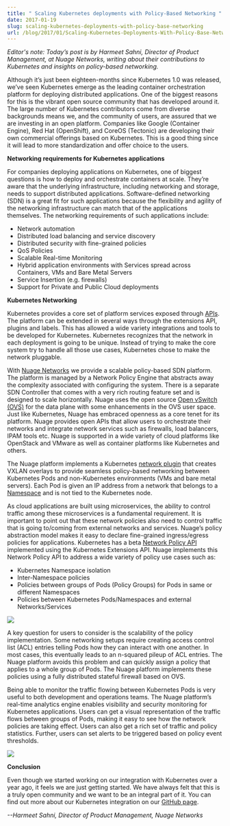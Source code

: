 ```yaml
---
title: " Scaling Kubernetes deployments with Policy-Based Networking "
date: 2017-01-19
slug: scaling-kubernetes-deployments-with-policy-base-networking
url: /blog/2017/01/Scaling-Kubernetes-Deployments-With-Policy-Base-Networking
---
```

_Editor's note: Today’s post is by Harmeet Sahni, Director of Product Management, at Nuage Networks, writing about their contributions to Kubernetes and insights on policy-based networking. &nbsp;_  

Although it’s just been eighteen-months since Kubernetes 1.0 was released, we’ve seen Kubernetes emerge as the leading container orchestration platform for deploying distributed applications. One of the biggest reasons for this is the vibrant open source community that has developed around it. The large number of Kubernetes contributors come from diverse backgrounds means we, and the community of users, are assured that we are investing in an open platform. Companies like Google (Container Engine), Red Hat (OpenShift), and CoreOS (Tectonic) are developing their own commercial offerings based on Kubernetes. This is a good thing since it will lead to more standardization and offer choice to the users.&nbsp;  

**Networking requirements for Kubernetes applications**  

For companies deploying applications on Kubernetes, one of biggest questions is how to deploy and orchestrate containers at scale. They’re aware that the underlying infrastructure, including networking and storage, needs to support distributed applications. Software-defined networking (SDN) is a great fit for such applications because the flexibility and agility of the networking infrastructure can match that of the applications themselves. The networking requirements of such applications include:  


- Network automation&nbsp;
- Distributed load balancing and service discovery
- Distributed security with fine-grained policies
- QoS Policies
- Scalable Real-time Monitoring
- Hybrid application environments with Services spread across Containers, VMs and Bare Metal Servers
- Service Insertion (e.g. firewalls)
- Support for Private and Public Cloud deployments

**Kubernetes Networking**  

Kubernetes provides a core set of platform services exposed through [APIs](/docs/api/). The platform can be extended in several ways through the extensions API, plugins and labels. This has allowed a wide variety integrations and tools to be developed for Kubernetes. Kubernetes recognizes that the network in each deployment is going to be unique. Instead of trying to make the core system try to handle all those use cases, Kubernetes chose to make the network pluggable.  

With [Nuage Networks](http://www.nuagenetworks.net/) we provide a scalable policy-based SDN platform. The platform is managed by a Network Policy Engine that abstracts away the complexity associated with configuring the system. There is a separate SDN Controller that comes with a very rich routing feature set and is designed to scale horizontally. Nuage uses the open source [Open vSwitch (OVS)](http://www.openvswitch.org/) for the data plane with some enhancements in the OVS user space. Just like Kubernetes, Nuage has embraced openness as a core tenet for its platform. Nuage provides open APIs that allow users to orchestrate their networks and integrate network services such as firewalls, load balancers, IPAM tools etc. Nuage is supported in a wide variety of cloud platforms like OpenStack and VMware as well as container platforms like Kubernetes and others.  

The Nuage platform implements a Kubernetes [network plugin](/docs/admin/network-plugins/) that creates VXLAN overlays to provide seamless policy-based networking between Kubernetes Pods and non-Kubernetes environments (VMs and bare metal servers). Each Pod is given an IP address from a network that belongs to a [Namespace](/docs/user-guide/namespaces/) and is not tied to the Kubernetes node.  

As cloud applications are built using microservices, the ability to control traffic among these microservices is a fundamental requirement. It is important to point out that these network policies also need to control traffic that is going to/coming from external networks and services. Nuage’s policy abstraction model makes it easy to declare fine-grained ingress/egress policies for applications. Kubernetes has a beta [Network Policy API](/docs/user-guide/networkpolicies/) implemented using the Kubernetes Extensions API. Nuage implements this Network Policy API to address a wide variety of policy use cases such as:  


- Kubernetes Namespace isolation
- Inter-Namespace policies
- Policies between groups of Pods (Policy Groups) for Pods in same or different Namespaces
- Policies between Kubernetes Pods/Namespaces and external Networks/Services



[![](https://3.bp.blogspot.com/-jJK65zh2wE8/WIE5o3HkXFI/AAAAAAAAA7U/QkoCoYnTWAEz60H0nyP4_wN0tVG3WVWAwCEw/s640/k8spolicy.png)](https://3.bp.blogspot.com/-jJK65zh2wE8/WIE5o3HkXFI/AAAAAAAAA7U/QkoCoYnTWAEz60H0nyP4_wN0tVG3WVWAwCEw/s1600/k8spolicy.png)

A key question for users to consider is the scalability of the policy implementation. Some networking setups require creating access control list (ACL) entries telling Pods how they can interact with one another. In most cases, this eventually leads to an n-squared pileup of ACL entries. The Nuage platform avoids this problem and can quickly assign a policy that applies to a whole group of Pods. The Nuage platform implements these policies using a fully distributed stateful firewall based on OVS.  

Being able to monitor the traffic flowing between Kubernetes Pods is very useful to both development and operations teams. The Nuage platform’s real-time analytics engine enables visibility and security monitoring for Kubernetes applications. Users can get a visual representation of the traffic flows between groups of Pods, making it easy to see how the network policies are taking effect. Users can also get a rich set of traffic and policy statistics. Further, users can set alerts to be triggered based on policy event thresholds.  


[![](https://4.bp.blogspot.com/-5VjajIIvq-A/WIE5qN2nsNI/AAAAAAAAA7U/mMfMQpeFvH85MHNbohJifEnW658l3w1agCEw/s640/k8spolicy2.png)](https://4.bp.blogspot.com/-5VjajIIvq-A/WIE5qN2nsNI/AAAAAAAAA7U/mMfMQpeFvH85MHNbohJifEnW658l3w1agCEw/s1600/k8spolicy2.png)


**Conclusion**    

Even though we started working on our integration with Kubernetes over a year ago, it feels we are just getting started. We have always felt that this is a truly open community and we want to be an integral part of it. You can find out more about our Kubernetes integration on our [GitHub page](https://github.com/nuagenetworks/nuage-kubernetes).  


_--Harmeet Sahni, Director of Product Management, Nuage Networks_  
